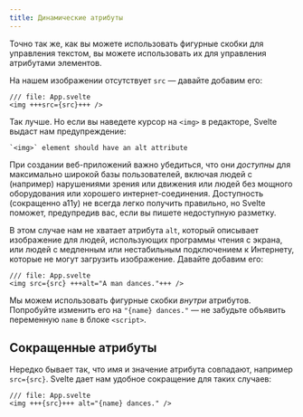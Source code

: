 ```yaml
---
title: Динамические атрибуты
---
```


Точно так же, как вы можете использовать фигурные скобки для управления текстом, вы можете использовать их для управления атрибутами элементов.

На нашем изображении отсутствует `src` — давайте добавим его:

```svelte
/// file: App.svelte
<img +++src={src}+++ />
```

Так лучше. Но если вы наведете курсор на `<img>` в редакторе, Svelte выдаст нам предупреждение:

```
`<img>` element should have an alt attribute
```

При создании веб-приложений важно убедиться, что они _доступны_ для максимально широкой базы пользователей, включая людей с (например) нарушениями зрения или движения или людей без мощного оборудования или хорошего интернет-соединения. Доступность (сокращенно a11y) не всегда легко получить правильно, но Svelte поможет, предупредив вас, если вы пишете недоступную разметку.

В этом случае нам не хватает атрибута `alt`, который описывает изображение для людей, использующих программы чтения с экрана, или людей с медленным или нестабильным подключением к Интернету, которые не могут загрузить изображение. Давайте добавим его:

```svelte
/// file: App.svelte
<img src={src} +++alt="A man dances."+++ />
```

Мы можем использовать фигурные скобки _внутри_ атрибутов. Попробуйте изменить его на `"{name} dances."` — не забудьте объявить переменную `name` в блоке `<script>`.


## Сокращенные атрибуты

Нередко бывает так, что имя и значение атрибута совпадают, например `src={src}`. Svelte дает нам удобное сокращение для таких случаев:

```svelte
/// file: App.svelte
<img +++{src}+++ alt="{name} dances." />
```
